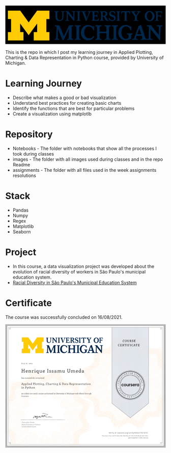 ![](images/um-logo.png)


This is the repo in which I post my learning journey in Applied Plotting, Charting & Data Representation in Python course, provided by University of Michigan.

# Learning Journey
- Describe what makes a good or bad visualization
- Understand best practices for creating basic charts
- Identify the functions that are best for particular problems
- Create a visualization using matplotlb


# Repository
- Notebooks - The folder with notebooks that show all the processes I took during classes
- images - The folder with all images used during classes and in the repo Readme
- assignments - The folder with all files used in the week assignments resolutions


# Stack 
- Pandas
- Numpy
- Regex
- Matplotlib
- Seaborn


# Project
- In this course, a data visualization project was developed about the evolution of racial diversity of workers in São Paulo's municipal education system.
- [Racial Diversity in São Paulo's Municipal Education System](https://github.com/henriqueumeda/Data-Science-study/tree/main/UM/02%20-%20Applied%20Plotting%2C%20Charting%20%26%20Data%20Representation%20in%20Python/assignments/assignment4)

# Certificate 
The course was successfully concluded on 16/08/2021.

![](images/certificate.png)
